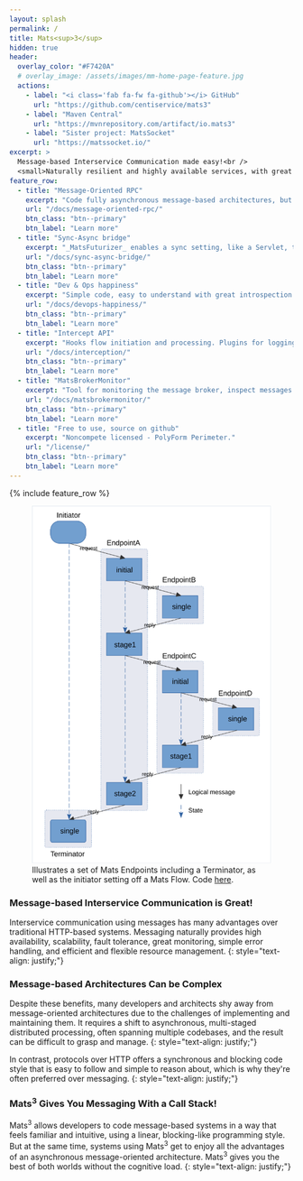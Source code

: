 ```yaml
---
layout: splash
permalink: /
title: Mats<sup>3</sup>
hidden: true
header:
  overlay_color: "#F7420A"
  # overlay_image: /assets/images/mm-home-page-feature.jpg
  actions:
    - label: "<i class='fab fa-fw fa-github'></i> GitHub"
      url: "https://github.com/centiservice/mats3"
    - label: "Maven Central"
      url: "https://mvnrepository.com/artifact/io.mats3"
    - label: "Sister project: MatsSocket"
      url: "https://matssocket.io/"
excerpt: >
  Message-based Interservice Communication made easy!<br />
  <small>Naturally resilient and highly available services, with great DevX and OpsX</small>
feature_row:
  - title: "Message-Oriented RPC"
    excerpt: "Code fully asynchronous message-based architectures, but reason like blocking RPC."
    url: "/docs/message-oriented-rpc/"
    btn_class: "btn--primary"
    btn_label: "Learn more"
  - title: "Sync-Async bridge"
    excerpt: "_MatsFuturizer_ enables a sync setting, like a Servlet, to invoke a Mats Endpoint"
    url: "/docs/sync-async-bridge/"
    btn_class: "btn--primary"
    btn_label: "Learn more"
  - title: "Dev & Ops happiness"
    excerpt: "Simple code, easy to understand with great introspection and painless debugging."
    url: "/docs/devops-happiness/"
    btn_class: "btn--primary"
    btn_label: "Learn more"
  - title: "Intercept API"
    excerpt: "Hooks flow initiation and processing. Plugins for logging (slf4j) and metrics (micrometer)."
    url: "/docs/interception/"
    btn_class: "btn--primary"
    btn_label: "Learn more"
  - title: "MatsBrokerMonitor"
    excerpt: "Tool for monitoring the message broker, inspect messages and reissue DLQs."
    url: "/docs/matsbrokermonitor/"
    btn_class: "btn--primary"
    btn_label: "Learn more"
  - title: "Free to use, source on github"
    excerpt: "Noncompete licensed - PolyForm Perimeter."
    url: "/license/"
    btn_class: "btn--primary"
    btn_label: "Learn more"      
---
```


{% include feature_row %}


<figure class="align-left" style="max-width: 450px">
  <img src="assets/images/StandardExampleMatsFlow-halfsize-pagescaled.svg" alt="Standard Example Mats Flow">
  <figcaption>Illustrates a set of Mats Endpoints including a Terminator, as well as the initiator setting off a
  Mats Flow. Code <a href="https://github.com/centiservice/mats3/blob/main/mats-api-test/src/test/java/io/mats3/api_test/stdexampleflow/Test_StandardExampleMatsFlow.java">here</a>.</figcaption>
</figure>

### Message-based Interservice Communication is Great!

Interservice communication using messages has many advantages over traditional HTTP-based systems. Messaging naturally
provides high availability, scalability, fault tolerance, great monitoring, simple error handling, and efficient and
flexible resource management.
{: style="text-align: justify;"}

### Message-based Architectures Can be Complex

Despite these benefits, many developers and architects shy away from message-oriented architectures due to the
challenges of implementing and maintaining them. It requires a shift to asynchronous, multi-staged distributed
processing, often spanning multiple codebases, and the result can be difficult to grasp and manage.
{: style="text-align: justify;"}

In contrast, protocols over HTTP offers a synchronous and blocking code style that is easy to follow and simple to
reason about, which is why they're often preferred over messaging.
{: style="text-align: justify;"}

### Mats<sup>3</sup> Gives You Messaging With a Call Stack!

Mats<sup>3</sup> allows developers to code message-based systems in a way that feels familiar and intuitive, using a
linear, blocking-like programming style. But at the same time, systems using Mats<sup>3</sup> get to enjoy all the
advantages of an asynchronous message-oriented architecture. Mats<sup>3</sup> gives you the best of both
worlds without the cognitive load.
{: style="text-align: justify;"}
